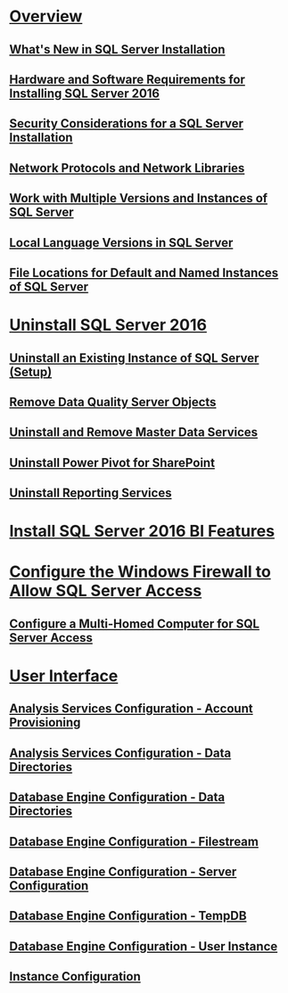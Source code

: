 # [Overview](planning-a-sql-server-installation.md)  
## [What's New in SQL Server Installation](what-s-new-in-sql-server-installation.md)  
## [Hardware and Software Requirements for Installing SQL Server 2016](hardware-and-software-requirements-for-installing-sql-server.md)  
## [Security Considerations for a SQL Server Installation](security-considerations-for-a-sql-server-installation.md)  
## [Network Protocols and Network Libraries](network-protocols-and-network-libraries.md)  
## [Work with Multiple Versions and Instances of SQL Server](work-with-multiple-versions-and-instances-of-sql-server.md)  
## [Local Language Versions in SQL Server](local-language-versions-in-sql-server.md)  
## [File Locations for Default and Named Instances of SQL Server](file-locations-for-default-and-named-instances-of-sql-server.md)  
# [Uninstall SQL Server 2016](uninstall-sql-server.md)  
## [Uninstall an Existing Instance of SQL Server (Setup)](uninstall-an-existing-instance-of-sql-server-setup.md)  
## [Remove Data Quality Server Objects](remove-data-quality-server-objects.md)  
## [Uninstall and Remove Master Data Services](uninstall-and-remove-master-data-services.md)  
## [Uninstall Power Pivot for SharePoint](uninstall-power-pivot-for-sharepoint.md)  
## [Uninstall Reporting Services](uninstall-reporting-services.md)  
# [Install SQL Server 2016 BI Features](install-sql-server-business-intelligence-features.md)
# [Configure the Windows Firewall to Allow SQL Server Access](configure-the-windows-firewall-to-allow-sql-server-access.md)  
## [Configure a Multi-Homed Computer for SQL Server Access](configure-a-multi-homed-computer-for-sql-server-access.md)  
# [User Interface]()
## [Analysis Services Configuration - Account Provisioning](analysis-services-configuration-account-provisioning.md)
## [Analysis Services Configuration - Data Directories](analysis-services-configuration-data-directories.md)
## [Database Engine Configuration - Data Directories](database-engine-configuration-data-directories.md)
## [Database Engine Configuration - Filestream](database-engine-configuration-filestream.md)
## [Database Engine Configuration - Server Configuration](database-engine-configuration-server-configuration.md)
## [Database Engine Configuration - TempDB](database-engine-configuration-tempdb.md)
## [Database Engine Configuration - User Instance](database-engine-configuration-user-instance.md)
## [Instance Configuration](instance-configuration.md)
